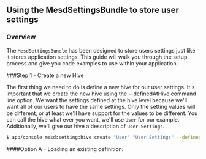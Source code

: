 ## Using the MesdSettingsBundle to store user settings

### Overview

The `MesdSettingsBundle` has been designed to store users settings just like it
stores application settings. This guide will walk you through the setup process
and give you code examples to use within your application.


###Step 1 - Create a new Hive

The first thing we need to do is define a new hive for our user settings. It's
important that we create the new hive using the --definedAtHive command line
option. We want the settings defined at the hive level because we'll want all
of our users to have the same settings. Only the setting values will be
different, or at least we'll have support for the values to be different. You
can call the hive what ever you want, we'll use `User` for our example.
Additionally, we'll give our hive a description of `User Settings`.

``` bash
$ app/console mesd:setting:hive:create "User" "User Settings" --definedAtHive
```

####Option A - Loading an existing definition:

